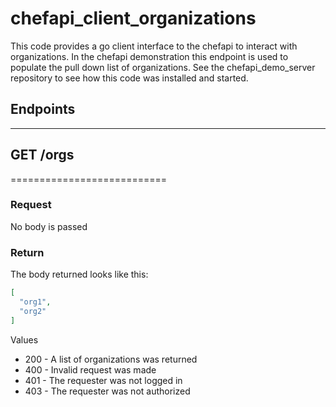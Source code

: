 # chefapi_client_organizations

This code provides a go client interface to the chefapi to interact with organizations. In the chefapi demonstration this endpoint is used to populate the pull down list of organizations. See the chefapi_demo_server repository to see how this code was installed and started.

## Endpoints
-----------

## GET /orgs
===========================

### Request
No body is passed

### Return
The body returned looks like this:
````json
[
  "org1",
  "org2"
]
````
Values
* 200 - A list of organizations was returned
* 400 - Invalid request was made
* 401 - The requester was not logged in
* 403 - The requester was not authorized
